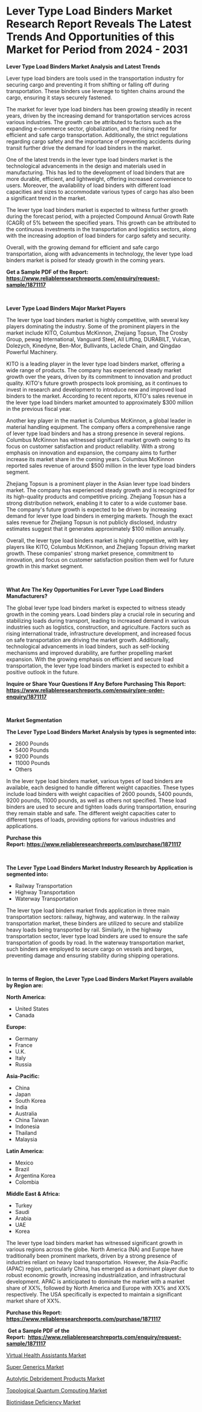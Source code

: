 <p><h1>Lever Type Load Binders Market Research Report Reveals The Latest Trends And Opportunities of this Market for Period from 2024 - 2031</h1></p><p><strong>Lever Type Load Binders Market Analysis and Latest Trends</strong></p>
<p><p>Lever type load binders are tools used in the transportation industry for securing cargo and preventing it from shifting or falling off during transportation. These binders use leverage to tighten chains around the cargo, ensuring it stays securely fastened.</p><p>The market for lever type load binders has been growing steadily in recent years, driven by the increasing demand for transportation services across various industries. The growth can be attributed to factors such as the expanding e-commerce sector, globalization, and the rising need for efficient and safe cargo transportation. Additionally, the strict regulations regarding cargo safety and the importance of preventing accidents during transit further drive the demand for load binders in the market.</p><p>One of the latest trends in the lever type load binders market is the technological advancements in the design and materials used in manufacturing. This has led to the development of load binders that are more durable, efficient, and lightweight, offering increased convenience to users. Moreover, the availability of load binders with different load capacities and sizes to accommodate various types of cargo has also been a significant trend in the market.</p><p>The lever type load binders market is expected to witness further growth during the forecast period, with a projected Compound Annual Growth Rate (CAGR) of 5% between the specified years. This growth can be attributed to the continuous investments in the transportation and logistics sectors, along with the increasing adoption of load binders for cargo safety and security.</p><p>Overall, with the growing demand for efficient and safe cargo transportation, along with advancements in technology, the lever type load binders market is poised for steady growth in the coming years.</p></p>
<p><strong>Get a Sample PDF of the Report:&nbsp; <a href="https://www.reliableresearchreports.com/enquiry/request-sample/1871117">https://www.reliableresearchreports.com/enquiry/request-sample/1871117</a></strong></p>
<p>&nbsp;</p>
<p><strong>Lever Type Load Binders Major Market Players</strong></p>
<p><p>The lever type load binders market is highly competitive, with several key players dominating the industry. Some of the prominent players in the market include KITO, Columbus McKinnon, Zhejiang Topsun, The Crosby Group, pewag International, Vanguard Steel, All Lifting, DURABILT, Vulcan, Dolezych, Kinedyne, Ben-Mor, Bullivants, Laclede Chain, and Qingdao Powerful Machinery.</p><p>KITO is a leading player in the lever type load binders market, offering a wide range of products. The company has experienced steady market growth over the years, driven by its commitment to innovation and product quality. KITO's future growth prospects look promising, as it continues to invest in research and development to introduce new and improved load binders to the market. According to recent reports, KITO's sales revenue in the lever type load binders market amounted to approximately $300 million in the previous fiscal year.</p><p>Another key player in the market is Columbus McKinnon, a global leader in material handling equipment. The company offers a comprehensive range of lever type load binders and has a strong presence in several regions. Columbus McKinnon has witnessed significant market growth owing to its focus on customer satisfaction and product reliability. With a strong emphasis on innovation and expansion, the company aims to further increase its market share in the coming years. Columbus McKinnon reported sales revenue of around $500 million in the lever type load binders segment.</p><p>Zhejiang Topsun is a prominent player in the Asian lever type load binders market. The company has experienced steady growth and is recognized for its high-quality products and competitive pricing. Zhejiang Topsun has a strong distribution network, enabling it to cater to a wide customer base. The company's future growth is expected to be driven by increasing demand for lever type load binders in emerging markets. Though the exact sales revenue for Zhejiang Topsun is not publicly disclosed, industry estimates suggest that it generates approximately $100 million annually.</p><p>Overall, the lever type load binders market is highly competitive, with key players like KITO, Columbus McKinnon, and Zhejiang Topsun driving market growth. These companies' strong market presence, commitment to innovation, and focus on customer satisfaction position them well for future growth in this market segment.</p></p>
<p>&nbsp;</p>
<p><strong>What Are The Key Opportunities For Lever Type Load Binders Manufacturers?</strong></p>
<p><p>The global lever type load binders market is expected to witness steady growth in the coming years. Load binders play a crucial role in securing and stabilizing loads during transport, leading to increased demand in various industries such as logistics, construction, and agriculture. Factors such as rising international trade, infrastructure development, and increased focus on safe transportation are driving the market growth. Additionally, technological advancements in load binders, such as self-locking mechanisms and improved durability, are further propelling market expansion. With the growing emphasis on efficient and secure load transportation, the lever type load binders market is expected to exhibit a positive outlook in the future.</p></p>
<p><strong>Inquire or Share Your Questions If Any Before Purchasing This Report: <a href="https://www.reliableresearchreports.com/enquiry/pre-order-enquiry/1871117">https://www.reliableresearchreports.com/enquiry/pre-order-enquiry/1871117</a></strong></p>
<p>&nbsp;</p>
<p><strong>Market Segmentation</strong></p>
<p><strong>The Lever Type Load Binders Market Analysis by types is segmented into:</strong></p>
<p><ul><li>2600 Pounds</li><li>5400 Pounds</li><li>9200 Pounds</li><li>11000 Pounds</li><li>Others</li></ul></p>
<p><p>In the lever type load binders market, various types of load binders are available, each designed to handle different weight capacities. These types include load binders with weight capacities of 2600 pounds, 5400 pounds, 9200 pounds, 11000 pounds, as well as others not specified. These load binders are used to secure and tighten loads during transportation, ensuring they remain stable and safe. The different weight capacities cater to different types of loads, providing options for various industries and applications.</p></p>
<p><strong>Purchase this Report:&nbsp;<a href="https://www.reliableresearchreports.com/purchase/1871117">https://www.reliableresearchreports.com/purchase/1871117</a></strong></p>
<p>&nbsp;</p>
<p><strong>The Lever Type Load Binders Market Industry Research by Application is segmented into:</strong></p>
<p><ul><li>Railway Transportation</li><li>Highway Transportation</li><li>Waterway Transportation</li></ul></p>
<p><p>The lever type load binders market finds application in three main transportation sectors: railway, highway, and waterway. In the railway transportation market, these binders are utilized to secure and stabilize heavy loads being transported by rail. Similarly, in the highway transportation sector, lever type load binders are used to ensure the safe transportation of goods by road. In the waterway transportation market, such binders are employed to secure cargo on vessels and barges, preventing damage and ensuring stability during shipping operations.</p></p>
<p>&nbsp;</p>
<p><strong>In terms of Region, the Lever Type Load Binders Market Players available by Region are:</strong></p>
<p>
    <p> <strong> North America: </strong>
        <ul>
            <li>United States</li>
            <li>Canada</li>
        </ul>
        </p> 
    <p> <strong> Europe: </strong>
        <ul>
            <li>Germany</li>
            <li>France</li>
            <li>U.K.</li>
            <li>Italy</li>
            <li>Russia</li>
        </ul>
        </p> 
    <p> <strong> Asia-Pacific: </strong>
        <ul>
            <li>China</li>
            <li>Japan</li>
            <li>South Korea</li>
            <li>India</li>
            <li>Australia</li>
            <li>China Taiwan</li>
            <li>Indonesia</li>
            <li>Thailand</li>
            <li>Malaysia</li>
        </ul>
        </p> 
    <p> <strong> Latin America: </strong>
        <ul>
            <li>Mexico</li>
            <li>Brazil</li>
            <li>Argentina Korea</li>
            <li>Colombia</li>
        </ul>
        </p> 
    <p> <strong> Middle East & Africa: </strong>
        <ul>
            <li>Turkey</li>
            <li>Saudi</li>
            <li>Arabia</li>
            <li>UAE</li>
            <li>Korea</li>
        </ul>
    </p>
    </p>
<p><p>The lever type load binders market has witnessed significant growth in various regions across the globe. North America (NA) and Europe have traditionally been prominent markets, driven by a strong presence of industries reliant on heavy load transportation. However, the Asia-Pacific (APAC) region, particularly China, has emerged as a dominant player due to robust economic growth, increasing industrialization, and infrastructural development. APAC is anticipated to dominate the market with a market share of XX%, followed by North America and Europe with XX% and XX% respectively. The USA specifically is expected to maintain a significant market share of XX%.</p></p>
<p><strong>Purchase this Report: <a href="https://www.reliableresearchreports.com/purchase/1871117">https://www.reliableresearchreports.com/purchase/1871117</a></strong></p>
<p>&nbsp;<strong>Get a Sample PDF of the Report:&nbsp;&nbsp;<a href="https://www.reliableresearchreports.com/enquiry/request-sample/1871117">https://www.reliableresearchreports.com/enquiry/request-sample/1871117</a></strong></p>
<p><strong></strong></p>
<p><p><a href="https://medium.com/@crystalpierce09/virtual-health-assistants-market-trends-forecast-and-competitive-analysis-to-2030-38d17b38e5a6">Virtual Health Assistants Market</a></p><p><a href="https://medium.com/@crystalpierce09/super-generics-market-research-report-its-history-and-forecast-2023-to-2030-eafd676bb34b">Super Generics Market</a></p><p><a href="https://medium.com/@crystalpierce09/autolytic-debridement-products-market-size-reveals-the-best-marketing-channels-in-global-industry-f27be108d902">Autolytic Debridement Products Market</a></p><p><a href="https://medium.com/@crystalpierce09/topological-quantum-computing-market-size-reveals-the-best-marketing-channels-in-global-industry-2b57af01bbe3">Topological Quantum Computing Market</a></p><p><a href="https://medium.com/@crystalpierce09/biotinidase-deficiency-market-competitive-analysis-market-trends-and-forecast-to-2030-66a7b2a90076">Biotinidase Deficiency Market</a></p></p>